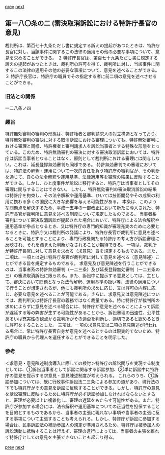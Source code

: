 [prev](/specific/markdowns/特許法/246_Mp-Ch_8-At_180.md)
[next](/specific/markdowns/特許法/248_Mp-Ch_8-At_181.md)
## 第一八〇条の二 (審決取消訴訟における特許庁長官の意見)
裁判所は、第百七十九条ただし書に規定する訴えの提起があつたときは、特許庁長官に対し、当該事件に関するこの法律の適用その他の必要な事項について、意見を求めることができる。
２ 特許庁長官は、第百七十九条ただし書に規定する訴えの提起があつたときは、裁判所の許可を得て、裁判所に対し、当該事件に関するこの法律の適用その他の必要な事項について、意見を述べることができる。
３ 特許庁長官は、特許庁の職員でその指定する者に前二項の意見を述べさせることができる。

### 旧法との関係
一二八条ノ四

### 趣旨
特許無効審判の審判の形態は、特許権者と審判請求人の対立構造となっており、特許無効審判の審決に対する取消訴訟における審理についても、特許無効審判における審理と同様、特許権者と審判請求人を訴訟当事者とする特殊な形態をとっている。このため、特許無効審判の審決に対する審決取消訴訟においては、特許庁は訴訟当事者となることはなく、原則として裁判所における審理には関与しない。これは、延長登録無効審判も同様である。
特許無効審判での審理においては、特許法の解釈・運用について一次的責任を負う特許庁の審判官が、その判断を通じて、自らの法令解釈や運用基準、法律適用等を審理の結果に反映することができる。しかし、ひと度事件が訴訟に移行すると、特許庁は当事者としてその審理に関与することはできない。
しかし、特許無効審判の審決取消訴訟の結果は特許庁を拘束し、その法令解釈や運用基準、ひいては技術開発やその成果の利用に携わる多くの国民に大きな影響を与える可能性がある。
本条は、このような問題点を解決するため、平成一五年の一部改正において新たに導入された、特許庁長官が裁判所に意見を述べる制度について規定したものである。
当事者系審判について審決取消訴訟が提起された場合において、特許庁による法令解釈や運用基準が争点となるとき、又は特許庁の専門的知識が審理充実のために必要となるときに、特許庁又は裁判所の発議により、特許庁長官が裁判所に意見を述べることを可能とすることにより、専門行政機関たる特許庁の考え方が訴訟審理に反映され、それを踏まえた判断がなされることが期待できる。
一項は、裁判所が特許庁長官に対して意見を求める（求意見）旨を規定するものである。また、二項は、一項とは逆に特許庁長官が裁判所に対して意見を述べる（意見陳述）ことができる旨を規定するものである。
求意見及び意見陳述を行うことができるのは、当事者系の特許無効審判（一二三条）及び延長登録無効審判（一二五条の三）の審決取消訴訟に限られる。また、訴訟中に提示する意見としては、主として、審決において問題となった法令解釈、運用基準の扱い等、法律の適用について行うことが想定されるが、他にも裁判所の求めに応じ、又は許可の内容に応じ、必要な意見を述べることが可能である。さらに、求意見又は意見陳述については、裁判所又は特許庁長官の義務ではなく裁量である。特に特許庁が裁判所の求めによらずに意見を述べる場合には、特許庁が意見を述べることによって訴訟が遅延する等の弊害が生ずる可能性があることから、訴訟審理の迅速性、公平性あるいは充実性の観点から裁判所がその適否を判断し、適切であると認めるときに許可をすることとした。
三項は、一項の求意見又は二項の意見陳述が行われる場合に、常に特許庁長官自身が意見を述べるとするのは現実的でないため、特許庁の職員から代理人を選任することができることを明示した。

### 参考
＜求意見・意見陳述制度導入に際しての検討＞特許庁の訴訟関与を実現する制度としては、①訴訟当事者として訴訟に関与する訴訟参加、②単に訴訟中に特許庁の意見を提示する求意見・意見陳述制度が考えられる。
これらのうち、①訴訟参加については、既に行政事件訴訟法二三条による参加の道があり、現行法の下でも特許庁がその意見を訴訟に反映することができる。しかし、特許庁の意見を訴訟審理に反映するために特許庁が必ず訴訟参加しなければならないとすると、審理が必要以上に複雑化し、審理の遅延をもたらす可能性がある。また、特許庁が参加する場合には、法令解釈や運用基準についての正当性を担保することを目的とするものであるから、当事者の主張に現れない事項や当事者の主張に反する事項について主張することも考えられる。しかし、特許庁が訴訟に参加する場合は、民事訴訟法の補助参加人の規定が準用されるため、特許庁は被参加人の訴訟活動に抵触することは行えず、審理の進行によっては、当事者の主張を離れて特許庁としての意見を主張できないことも起こり得る。

[prev](/specific/markdowns/特許法/246_Mp-Ch_8-At_180.md)
[next](/specific/markdowns/特許法/248_Mp-Ch_8-At_181.md)